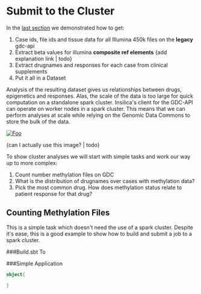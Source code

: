 # Submit to the Cluster
  In the [last section](/examples/methylation/drugs_and_methylation.md) we demonstrated how to get:
  1. Case ids, file ids and tissue data for all Illumina 450k files on the **legacy** gdc-api
  2. Extract beta values for illumina **composite ref elements** {add explanation link | todo}
  3. Extract drugnames and responses for each case from clinical supplements
  4. Put it all in a Dataset

Analysis of the resulting dataset gives us relationships between drugs, epigenetics and responses.  Alas, the scale of the data is too large for quick computation on a standalone spark cluster.  Insilica's client for the GDC-API can operate on worker nodes in a spark cluster. This means that we can perform analyses at scale while relying on the Genomic Data Commons to store the bulk of the data. 

[![Foo](https://spark.apache.org/docs/1.1.1/img/cluster-overview.png)](https://spark.apache.org/docs/1.1.1/img/cluster-overview.png) 

{can I actually use this image? | todo}

To show cluster analyses we will start with simple tasks and work our way up to more complex:

1. Count number methylation files on GDC
2. What is the distribution of drugnames over cases with methylation data?
3. Pick the most common drug.  How does methylation status relate to patient response for that drug?

## Counting Methylation Files
  This is a simple task which doesn't need the use of a spark cluster. Despite it's ease, this is a good example to show how to build and submit a job to a spark cluster.  
  
###Build.sbt
  To 

###Simple Application
```scala
object{

}
```